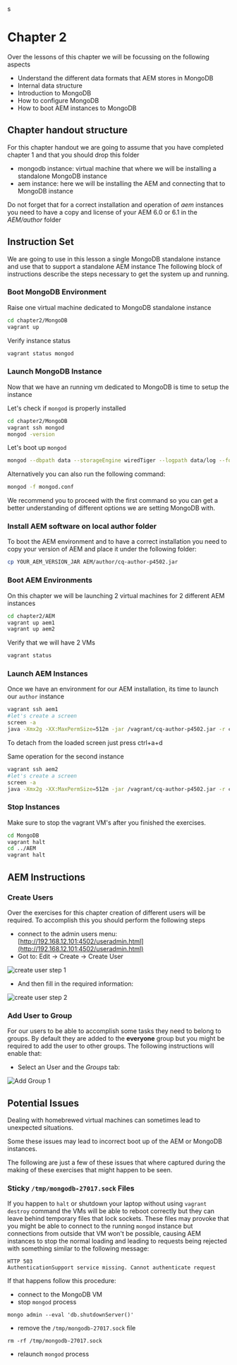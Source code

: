 s
# Chapter 2
Over the lessons of this chapter we will be focussing on the following aspects
- Understand the different data formats that AEM stores in MongoDB
- Internal data structure
- Introduction to MongoDB
- How to configure MongoDB
- How to boot AEM instances to MongoDB

## Chapter handout structure
For this chapter handout we are going to assume that you have completed chapter 1 and that you should drop this folder

- mongodb instance: virtual machine that where we will be installing a standalone MongoDB instance
- aem instance: here we will be installing the AEM and connecting that to MongoDB instance

Do not forget that for a correct installation and operation of *aem* instances you need to have a copy and license of your AEM 6.0 or 6.1 in the _AEM/author_ folder


## Instruction Set
We are going to use in this lesson a single MongoDB standalone instance and use that to support a standalone AEM instance
The following block of instructions describe the steps necessary to get the system up and running.

### Boot MongoDB Environment
Raise one virtual machine dedicated to MongoDB standalone instance
```bash
cd chapter2/MongoDB
vagrant up
```
Verify instance status
```bash
vagrant status mongod
```
### Launch MongoDB Instance
Now that we have an running vm dedicated to MongoDB is time to setup the instance

Let's check if `mongod` is properly installed
```bash
cd chapter2/MongoDB
vagrant ssh mongod
mongod -version
```
Let's boot up `mongod`
```bash
mongod --dbpath data --storageEngine wiredTiger --logpath data/log --fork
```
Alternatively you can also run the following command:
```bash
mongod -f mongod.conf
```
We recommend you to proceed with the first command so you can get a better understanding of different options we are setting MongoDB with.

### Install AEM software on local author folder
To boot the AEM environment and to have a correct installation you need to copy your version of AEM and place it under the following folder:
```bash
cp YOUR_AEM_VERSION_JAR AEM/author/cq-author-p4502.jar
```

### Boot AEM Environments
On this chapter we will be launching 2 virtual machines for 2 different AEM instances
```bash
cd chapter2/AEM
vagrant up aem1
vagrant up aem2
```
Verify that we will have 2 VMs
```bash
vagrant status
```

### Launch AEM Instances
Once we have an environment for our AEM installation, its time to launch our `author` instance

```bash
vagrant ssh aem1
#let's create a screen
screen -a
java -Xmx2g -XX:MaxPermSize=512m -jar /vagrant/cq-author-p4502.jar -r crx3,crx3mongo -Doak.mongo.uri="mongodb://192.168.12.100:27017"
```
To detach from the loaded screen just press ctrl+a+d

Same operation for the second instance
```bash
vagrant ssh aem2
#let's create a screen
screen -a
java -Xmx2g -XX:MaxPermSize=512m -jar /vagrant/cq-author-p4502.jar -r crx3,crx3mongo -Doak.mongo.uri="mongodb://192.168.12.100:27017"
```

### Stop Instances
Make sure to stop the vagrant VM's after you finished the exercises.
```bash
cd MongoDB
vagrant halt
cd ../AEM
vagrant halt
```

## AEM Instructions

### Create Users
Over the exercises for this chapter creation of different users will be required.
To accomplish this you should perform the following steps
- connect to the admin users menu: [http://192.168.12.101:4502/useradmin.html](http://192.168.12.101:4502/useradmin.html)
- Got to: Edit -> Create -> Create User

![create user step 1](./content/createuser.1.png "Create User Menu")

- And then fill in the required information:

![create user step 2](./content/createuser.2.png "Create User Form")


### Add User to Group
For our users to be able to accomplish some tasks they need to belong to groups. By default they are added to the __everyone__ group but you might be required to add the user to other groups.
The following instructions will enable that:
- Select an User and the *Groups* tab:

![Add Group 1](./content/addgroup.1.png "Add Group")


## Potential Issues
Dealing with homebrewed virtual machines can sometimes lead to unexpected situations.

Some these issues may lead to incorrect boot up of the AEM or MongoDB instances.

The following are just a few of these issues that where captured during the making of these exercises that might happen to be seen.

### Sticky `/tmp/mongodb-27017.sock` Files
If you happen to `halt` or shutdown your laptop without using `vagrant destroy` command the VMs will be able to reboot correctly but they can leave behind temporary files that lock sockets.
These files may provoke that you might be able to connect to the running `mongod` instance but connections from outside that VM won't be possible, causing AEM instances to stop the normal loading and leading to requests being rejected with something similar to the following message:
```
HTTP 503
AuthenticationSupport service missing. Cannot authenticate request
```
If that happens follow this procedure:
- connect to the MongoDB VM
- stop `mongod` process
```
mongo admin --eval 'db.shutdownServer()'
```
- remove the `/tmp/mongodb-27017.sock` file
```
rm -rf /tmp/mongodb-27017.sock
```
- relaunch `mongod` process
